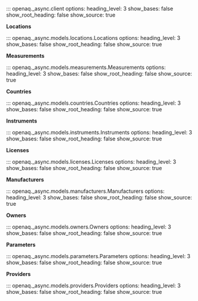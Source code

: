 ::: openaq._async.client
    options:
      heading_level: 3
      show_bases: false
      show_root_heading: false
      show_source: true

__Locations__

::: openaq._async.models.locations.Locations
    options:
      heading_level: 3
      show_bases: false
      show_root_heading: false
      show_source: true

__Measurements__

::: openaq._async.models.measurements.Measurements
    options:
      heading_level: 3
      show_bases: false
      show_root_heading: false
      show_source: true

__Countries__

::: openaq._async.models.countries.Countries
    options:
      heading_level: 3
      show_bases: false
      show_root_heading: false
      show_source: true

__Instruments__

::: openaq._async.models.instruments.Instruments
    options:
      heading_level: 3
      show_bases: false
      show_root_heading: false
      show_source: true

__Licenses__

::: openaq._async.models.licenses.Licenses
    options:
      heading_level: 3
      show_bases: false
      show_root_heading: false
      show_source: true

__Manufacturers__

::: openaq._async.models.manufacturers.Manufacturers
    options:
      heading_level: 3
      show_bases: false
      show_root_heading: false
      show_source: true

__Owners__

::: openaq._async.models.owners.Owners
    options:
      heading_level: 3
      show_bases: false
      show_root_heading: false
      show_source: true

__Parameters__

::: openaq._async.models.parameters.Parameters
    options:
      heading_level: 3
      show_bases: false
      show_root_heading: false
      show_source: true

__Providers__

::: openaq._async.models.providers.Providers
    options:
      heading_level: 3
      show_bases: false
      show_root_heading: false
      show_source: true
